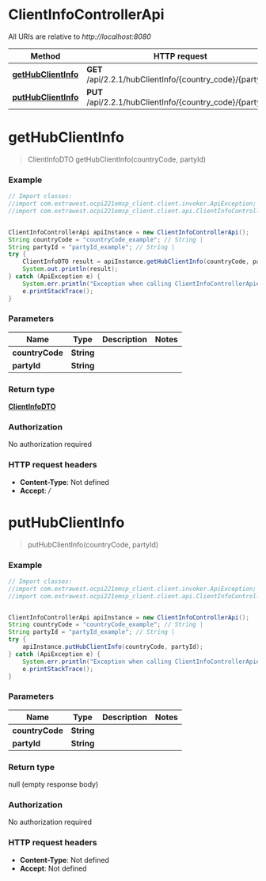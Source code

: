 # ClientInfoControllerApi

All URIs are relative to *http://localhost:8080*

Method | HTTP request | Description
------------- | ------------- | -------------
[**getHubClientInfo**](ClientInfoControllerApi.md#getHubClientInfo) | **GET** /api/2.2.1/hubClientInfo/{country_code}/{party_id} | 
[**putHubClientInfo**](ClientInfoControllerApi.md#putHubClientInfo) | **PUT** /api/2.2.1/hubClientInfo/{country_code}/{party_id} | 

<a name="getHubClientInfo"></a>
# **getHubClientInfo**
> ClientInfoDTO getHubClientInfo(countryCode, partyId)



### Example
```java
// Import classes:
//import com.extrawest.ocpi221emsp_client.client.invoker.ApiException;
//import com.extrawest.ocpi221emsp_client.client.api.ClientInfoControllerApi;


ClientInfoControllerApi apiInstance = new ClientInfoControllerApi();
String countryCode = "countryCode_example"; // String | 
String partyId = "partyId_example"; // String | 
try {
    ClientInfoDTO result = apiInstance.getHubClientInfo(countryCode, partyId);
    System.out.println(result);
} catch (ApiException e) {
    System.err.println("Exception when calling ClientInfoControllerApi#getHubClientInfo");
    e.printStackTrace();
}
```

### Parameters

Name | Type | Description  | Notes
------------- | ------------- | ------------- | -------------
 **countryCode** | **String**|  |
 **partyId** | **String**|  |

### Return type

[**ClientInfoDTO**](ClientInfoDTO.md)

### Authorization

No authorization required

### HTTP request headers

 - **Content-Type**: Not defined
 - **Accept**: */*

<a name="putHubClientInfo"></a>
# **putHubClientInfo**
> putHubClientInfo(countryCode, partyId)



### Example
```java
// Import classes:
//import com.extrawest.ocpi221emsp_client.client.invoker.ApiException;
//import com.extrawest.ocpi221emsp_client.client.api.ClientInfoControllerApi;


ClientInfoControllerApi apiInstance = new ClientInfoControllerApi();
String countryCode = "countryCode_example"; // String | 
String partyId = "partyId_example"; // String | 
try {
    apiInstance.putHubClientInfo(countryCode, partyId);
} catch (ApiException e) {
    System.err.println("Exception when calling ClientInfoControllerApi#putHubClientInfo");
    e.printStackTrace();
}
```

### Parameters

Name | Type | Description  | Notes
------------- | ------------- | ------------- | -------------
 **countryCode** | **String**|  |
 **partyId** | **String**|  |

### Return type

null (empty response body)

### Authorization

No authorization required

### HTTP request headers

 - **Content-Type**: Not defined
 - **Accept**: Not defined

